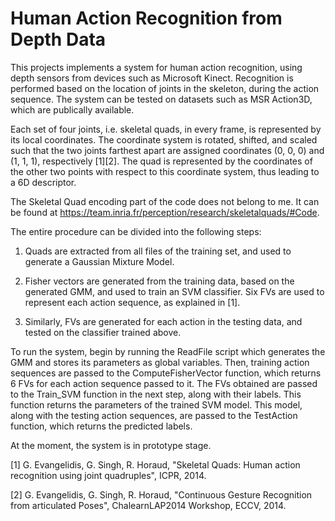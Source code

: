 # Human Action Recognition from Depth Data

This projects implements a system for human action recognition, using depth sensors from devices such as Microsoft Kinect. Recognition is performed based on the location of joints in the skeleton, during the action sequence. The system can be tested on datasets such as MSR Action3D, which are publically available.

Each set of four joints, i.e. skeletal quads, in every frame, is represented by its local coordinates. The coordinate system is rotated, shifted, and scaled such that the two joints farthest apart are assigned coordinates (0, 0, 0) and (1, 1, 1), respectively [1][2]. The quad is represented by the coordinates of the other two points with respect to this coordinate system, thus leading to a 6D descriptor.

The Skeletal Quad encoding part of the code does not belong to me. It can be found at https://team.inria.fr/perception/research/skeletalquads/#Code.

The entire procedure can be divided into the following steps:
1) Quads are extracted from all files of the training set, and used to generate a Gaussian Mixture Model.

2) Fisher vectors are generated from the training data, based on the generated GMM, and used to train an SVM classifier. Six FVs are used to represent each action sequence, as explained in [1].

3) Similarly, FVs are generated for each action in the testing data, and tested on the classifier trained above.

To run the system, begin by running the ReadFile script which generates the GMM and stores its parameters as global variables. Then, training action sequences are passed to the ComputeFisherVector function, which returns 6 FVs for each action sequence passed to it. The FVs obtained are passed to the Train_SVM function in the next step, along with their labels. This function returns the parameters of the trained SVM model. This model, along with the testing action sequences, are passed to the TestAction function, which returns the predicted labels.

At the moment, the system is in prototype stage.


[1] G. Evangelidis, G. Singh, R. Horaud, "Skeletal Quads: Human action 
recognition using joint quadruples", ICPR, 2014.


[2] G. Evangelidis, G. Singh, R. Horaud, "Continuous Gesture Recognition 
from articulated Poses", ChalearnLAP2014 Workshop, ECCV, 2014.
